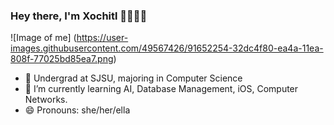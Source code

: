 ### Hey there, I'm Xochitl 👋👩🏽‍💻

![Image of me]
(https://user-images.githubusercontent.com/49567426/91652254-32dc4f80-ea4a-11ea-808f-77025bd85ea7.png)

- 🏢 Undergrad at SJSU, majoring in Computer Science
- 🌱 I’m currently learning AI, Database Management, iOS, Computer Networks.
- 😄 Pronouns: she/her/ella

